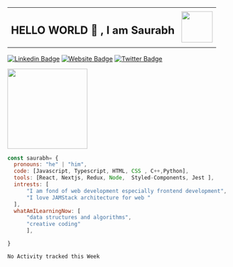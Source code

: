<table>
    <tr>
        <td valign="center">
            <h2> HELLO WORLD 👋 , I am Saurabh  </h2> 
        </td>
        <td>
            <img src="https://media.giphy.com/media/fkZukR450RQ1qnGaq9/giphy.gif" width="70"/> 
        </td>
    </tr>
</table>

[![Linkedin Badge](https://img.shields.io/badge/-LinkedIn-0e76a8?style=flat-square&logo=Linkedin&logoColor=white)](https://linkedin.com/in/saurabh-mehta-778953190/)
[![Website Badge](https://img.shields.io/badge/Website-3b5998?style=flat-square&logo=google-chrome&logoColor=white)](https://saurabhmehta.vercel.app)
[![Twitter Badge](https://img.shields.io/badge/-Twitter-00acee?style=flat-square&logo=Twitter&logoColor=white)](https://twitter.com/saurabh__mehta)

<img height="180em" src="https://github-readme-stats.vercel.app/api?username=saurabhmehta1601&show_icons=true&hide_border=true&&count_private=true&include_all_commits=true" />

```javascript
const saurabh= {
  pronouns: "he" | "him",
  code: [Javascript, Typescript, HTML, CSS , C++,Python],
  tools: [React, Nextjs, Redux, Node,  Styled-Components, Jest ],
  intrests: [
      "I am fond of web development especially frontend development",
      "I love JAMStack architecture for web "
  ],
  whatAmILearningNow: [
      "data structures and algorithms",
      "creative coding"
      ],

}
```

</div>
</div> 




<!--START_SECTION:waka-->
```text
No Activity tracked this Week
```
<!--END_SECTION:waka-->
